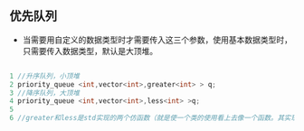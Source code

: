 ## 优先队列
- 当需要用自定义的数据类型时才需要传入这三个参数，使用基本数据类型时，只需要传入数据类型，默认是大顶堆。
```cpp

1 //升序队列，小顶堆
2 priority_queue <int,vector<int>,greater<int> > q;
3 //降序队列，大顶堆
4 priority_queue <int,vector<int>,less<int> >q;
5 
6 //greater和less是std实现的两个仿函数（就是使一个类的使用看上去像一个函数。其实现就是类中实现一个operator()，这个类就有了类似函数的行为，就是一个仿函数类了）
```